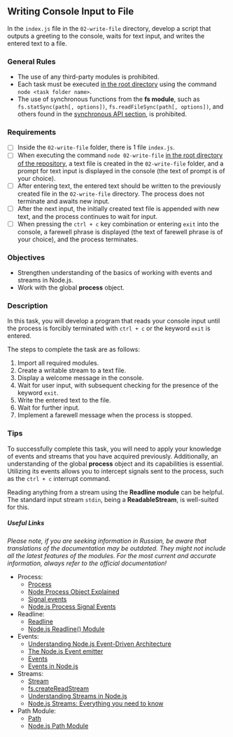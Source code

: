 ## Writing Console Input to File

In the `index.js` file in the `02-write-file` directory, develop a script that outputs a greeting to the console, waits for text input, and writes the entered text to a file.

### General Rules

- The use of any third-party modules is prohibited.
- Each task must be executed <u>in the root directory</u> using the command `node <task folder name>`.
- The use of synchronous functions from the **fs module**, such as `fs.statSync(path[, options])`, `fs.readFileSync(path[, options])`, and others found in the [synchronous API section](https://nodejs.org/api/fs.html#fs_synchronous_api), is prohibited.

### Requirements

- [ ] Inside the `02-write-file` folder, there is 1 file `index.js`.
- [ ] When executing the command `node 02-write-file` <u>in the root directory of the repository</u>, a text file is created in the `02-write-file` folder, and a prompt for text input is displayed in the console (the text of prompt is of your choice).
- [ ] After entering text, the entered text should be written to the previously created file in the `02-write-file` directory. The process does not terminate and awaits new input.
- [ ] After the next input, the initially created text file is appended with new text, and the process continues to wait for input.
- [ ] When pressing the `ctrl + c` key combination or entering `exit` into the console, a farewell phrase is displayed (the text of farewell phrase is of your choice), and the process terminates.

### Objectives

- Strengthen understanding of the basics of working with events and streams in Node.js.
- Work with the global **process** object.

### Description

In this task, you will develop a program that reads your console input until the process is forcibly terminated with `ctrl + c` or the keyword `exit` is entered.

The steps to complete the task are as follows:

1. Import all required modules.
2. Create a writable stream to a text file.
3. Display a welcome message in the console.
4. Wait for user input, with subsequent checking for the presence of the keyword `exit`.
5. Write the entered text to the file.
6. Wait for further input.
7. Implement a farewell message when the process is stopped.

### Tips

To successfully complete this task, you will need to apply your knowledge of events and streams that you have acquired previously. Additionally, an understanding of the global **process** object and its capabilities is essential. Utilizing its events allows you to intercept signals sent to the process, such as the `ctrl + c` interrupt command.

Reading anything from a stream using the **Readline module** can be helpful. The standard input stream `stdin`, being a **ReadableStream**, is well-suited for this.

##### Useful Links

_Please note, if you are seeking information in Russian, be aware that translations of the documentation may be outdated. They might not include all the latest features of the modules. For the most current and accurate information, always refer to the official documentation!_

- Process:
  - [Process](https://nodejs.org/api/process.html)
  - [Node Process Object Explained](https://www.freecodecamp.org/news/node-process-object-explained/)
  - [Signal events](https://nodejs.org/api/process.html#process_signal_events)
  - [Node.js Process Signal Events](https://www.geeksforgeeks.org/node-js-process-signal-events/)
- Readline:
  - [Readline](https://nodejs.org/api/readline.html)
  - [Node.js Readline() Module](https://www.geeksforgeeks.org/node-js-readline-module/)
- Events:
  - [Understanding Node.js Event-Driven Architecture](https://www.freecodecamp.org/news/understanding-node-js-event-driven-architecture-223292fcbc2d/)
  - [The Node.js Event emitter](https://nodejs.org/en/learn/asynchronous-work/the-nodejs-event-emitter)
  - [Events](https://nodejs.org/api/events.html)
  - [Events in Node.js](https://medium.com/@diego.coder/events-in-node-js-76fbe1b6cdad)
- Streams:
  - [Stream](https://nodejs.org/api/stream.html)
  - [fs.createReadStream](https://nodejs.org/api/fs.html#fs_fs_createreadstream_path_options)
  - [Understanding Streams in Node.js](https://nodesource.com/blog/understanding-streams-in-nodejs/)
  - [Node.js Streams: Everything you need to know](https://www.freecodecamp.org/news/node-js-streams-everything-you-need-to-know-c9141306be93/)
- Path Module:
  - [Path](https://nodejs.org/api/path.html)
  - [Node.js Path Module](https://www.javascripttutorial.net/nodejs-tutorial/nodejs-path-module/)